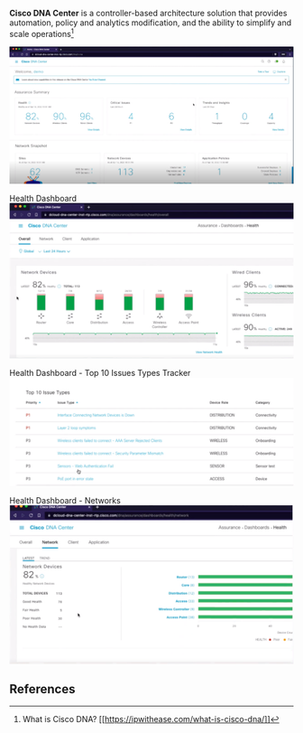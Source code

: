 **Cisco DNA Center** is a controller-based architecture solution that provides automation, policy and analytics modification, and the ability to simplify and scale operations[^1]

![Cisco DNA Center](../docs/assets/chapter-01/sec03/image01.png)

Health Dashboard
![Health Dashboard](../docs/assets/chapter-01/sec03/image02.png)

Health Dashboard - Top 10 Issues Types Tracker
![Top 10 Issues](../docs/assets/chapter-01/sec03/image03.png)

Health Dashboard - Networks
![Health Dashboard Networks](../docs/assets/chapter-01/sec03/image04.png)

## References
[^1]: What is Cisco DNA? [[https://ipwithease.com/what-is-cisco-dna/]]